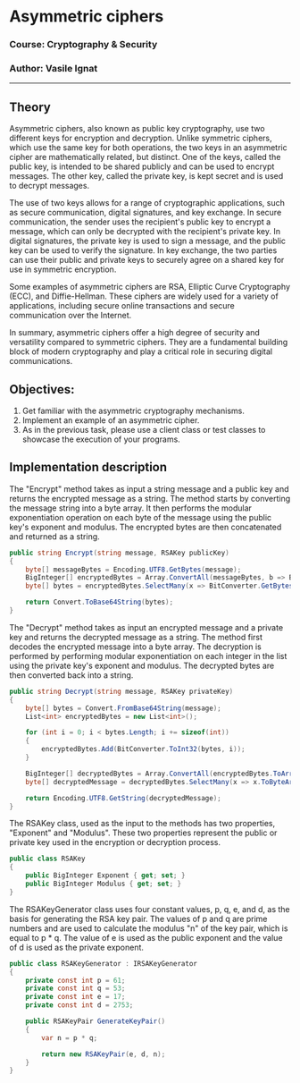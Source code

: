 # Asymmetric ciphers

### Course: Cryptography & Security

### Author: Vasile Ignat

---

## Theory

Asymmetric ciphers, also known as public key cryptography, use two different keys for encryption and decryption. Unlike symmetric ciphers, which use the same key for both operations, the two keys in an asymmetric cipher are mathematically related, but distinct. One of the keys, called the public key, is intended to be shared publicly and can be used to encrypt messages. The other key, called the private key, is kept secret and is used to decrypt messages.

The use of two keys allows for a range of cryptographic applications, such as secure communication, digital signatures, and key exchange. In secure communication, the sender uses the recipient's public key to encrypt a message, which can only be decrypted with the recipient's private key. In digital signatures, the private key is used to sign a message, and the public key can be used to verify the signature. In key exchange, the two parties can use their public and private keys to securely agree on a shared key for use in symmetric encryption.

Some examples of asymmetric ciphers are RSA, Elliptic Curve Cryptography (ECC), and Diffie-Hellman. These ciphers are widely used for a variety of applications, including secure online transactions and secure communication over the Internet.

In summary, asymmetric ciphers offer a high degree of security and versatility compared to symmetric ciphers. They are a fundamental building block of modern cryptography and play a critical role in securing digital communications.

## Objectives:

1. Get familiar with the asymmetric cryptography mechanisms.
2. Implement an example of an asymmetric cipher.
3. As in the previous task, please use a client class or test classes to showcase the execution of your programs.

## Implementation description

The "Encrypt" method takes as input a string message and a public key and returns the encrypted message as a string. The method starts by converting the message string into a byte array. It then performs the modular exponentiation operation on each byte of the message using the public key's exponent and modulus. The encrypted bytes are then concatenated and returned as a string.

```c#
public string Encrypt(string message, RSAKey publicKey)
{
    byte[] messageBytes = Encoding.UTF8.GetBytes(message);
    BigInteger[] encryptedBytes = Array.ConvertAll(messageBytes, b => BigInteger.ModPow(b, publicKey.Exponent, publicKey.Modulus));
    byte[] bytes = encryptedBytes.SelectMany(x => BitConverter.GetBytes((int)x)).ToArray();

    return Convert.ToBase64String(bytes);
}
```

The "Decrypt" method takes as input an encrypted message and a private key and returns the decrypted message as a string. The method first decodes the encrypted message into a byte array. The decryption is performed by performing modular exponentiation on each integer in the list using the private key's exponent and modulus. The decrypted bytes are then converted back into a string.

```c#
public string Decrypt(string message, RSAKey privateKey)
{
    byte[] bytes = Convert.FromBase64String(message);
    List<int> encryptedBytes = new List<int>();

    for (int i = 0; i < bytes.Length; i += sizeof(int))
    {
        encryptedBytes.Add(BitConverter.ToInt32(bytes, i));
    }

    BigInteger[] decryptedBytes = Array.ConvertAll(encryptedBytes.ToArray(), b => BigInteger.ModPow(b, privateKey.Exponent, privateKey.Modulus));
    byte[] decryptedMessage = decryptedBytes.SelectMany(x => x.ToByteArray()).ToArray();

    return Encoding.UTF8.GetString(decryptedMessage);
}
```

The RSAKey class, used as the input to the methods has two properties, "Exponent" and "Modulus". These two properties represent the public or private key used in the encryption or decryption process.

```c#
public class RSAKey
{
    public BigInteger Exponent { get; set; }
    public BigInteger Modulus { get; set; }
}
```

The RSAKeyGenerator class uses four constant values, p, q, e, and d, as the basis for generating the RSA key pair. The values of p and q are prime numbers and are used to calculate the modulus "n" of the key pair, which is equal to p \* q. The value of e is used as the public exponent and the value of d is used as the private exponent.

```c#
public class RSAKeyGenerator : IRSAKeyGenerator
{
    private const int p = 61;
    private const int q = 53;
    private const int e = 17;
    private const int d = 2753;

    public RSAKeyPair GenerateKeyPair()
    {
        var n = p * q;

        return new RSAKeyPair(e, d, n);
    }
}
```

